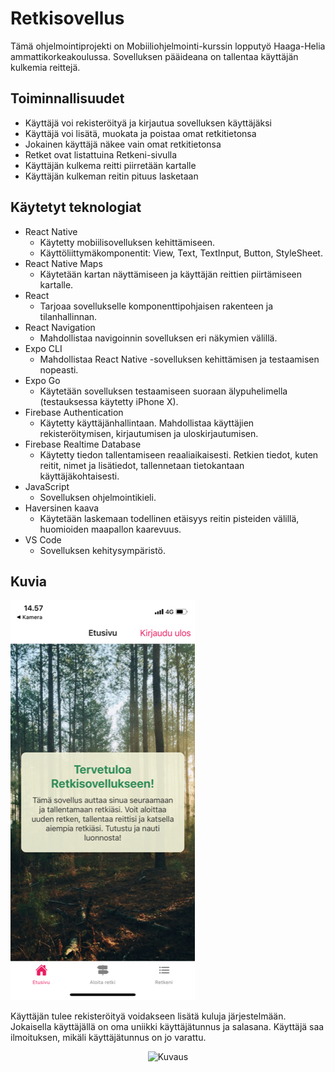 # Retkisovellus

Tämä ohjelmointiprojekti on Mobiiliohjelmointi-kurssin lopputyö Haaga-Helia ammattikorkeakoulussa. Sovelluksen pääideana on tallentaa käyttäjän kulkemia reittejä.

## Toiminnallisuudet
- Käyttäjä voi rekisteröityä ja kirjautua sovelluksen käyttäjäksi
- Käyttäjä voi lisätä, muokata ja poistaa omat retkitietonsa
- Jokainen käyttäjä näkee vain omat retkitietonsa
- Retket ovat listattuina Retkeni-sivulla
- Käyttäjän kulkema reitti piirretään kartalle
- Käyttäjän kulkeman reitin pituus lasketaan

## Käytetyt teknologiat
- React Native
  - Käytetty mobiilisovelluksen kehittämiseen.
  - Käyttöliittymäkomponentit: View, Text, TextInput, Button, StyleSheet.
- React Native Maps
  - Käytetään kartan näyttämiseen ja käyttäjän reittien piirtämiseen kartalle.
- React
  - Tarjoaa sovellukselle komponenttipohjaisen rakenteen ja tilanhallinnan.
- React Navigation
  - Mahdollistaa navigoinnin sovelluksen eri näkymien välillä.
- Expo CLI
  - Mahdollistaa React Native -sovelluksen kehittämisen ja testaamisen nopeasti.
- Expo Go
  - Käytetään sovelluksen testaamiseen suoraan älypuhelimella (testauksessa käytetty iPhone X).
- Firebase Authentication
  - Käytetty käyttäjänhallintaan. Mahdollistaa käyttäjien rekisteröitymisen, kirjautumisen ja uloskirjautumisen.
- Firebase Realtime Database
  - Käytetty tiedon tallentamiseen reaaliaikaisesti. Retkien tiedot, kuten reitit, nimet ja lisätiedot, tallennetaan tietokantaan käyttäjäkohtaisesti.
- JavaScript
  - Sovelluksen ohjelmointikieli.
- Haversinen kaava
  - Käytetään laskemaan todellinen etäisyys reitin pisteiden välillä, huomioiden maapallon kaarevuus.
- VS Code
  - Sovelluksen kehitysympäristö.

## Kuvia

![Rekisteröidy](images/IMG_1277.PNG)
<p></p>
Käyttäjän tulee rekisteröityä voidakseen lisätä kuluja järjestelmään. Jokaisella käyttäjällä on oma uniikki käyttäjätunnus ja salasana. Käyttäjä saa
ilmoituksen, mikäli käyttäjätunnus on jo varattu.
<p></p>
<p align="center">
  <img src="images/IMG:1277.PNG" alt="Kuvaus" width="300">
</p>
